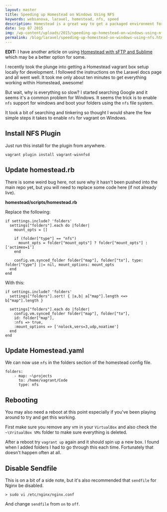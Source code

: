 ```yaml
---
layout: master
title: Speeding up Homestead on Windows Using NFS
keywords: websanova, laravel, homestead, nfs, speed
description: Homestead is a great way to get a packaged environment for your Laravel packages. However for Windows we will need to setup NFS to get it our page load times to an appropriate level.
date: Sep 07 2015
img: /wp-content/uploads/2015/speeding-up-homestead-on-windows-using-nfs.png
permalink: /blog/laravel/speeding-up-homestead-on-windows-using-nfs.html
---
```


**EDIT:** I have another article on using [Homestead with sFTP and Sublime](/blog/laravel/laravel-homestead-with-sftp-and-sublime-text) which may be a better option for some.

I recently took the plunge into getting a Homestead vagrant box setup locally for development. I followed the instructions on the Laravel docs page and all went well. It took me only about ten minutes to get everything working within Homestead, awesome!

But wait, why is everything so slow? I started searching Google and it seems it's a common problem for Windows. It seems the trick is to enable `nfs` support for windows and boot your folders using the `nfs` file system.

It took a bit of searching and tinkering so thought I would share the few simple steps it takes to enable `nfs` for vagrant on Windows.

## Install NFS Plugin

Just run this install for the plugin from anywhere.

~~~
vagrant plugin install vagrant-winnfsd
~~~

## Update homestead.rb

There is some weird bug here, not sure why it hasn't been pushed into the main repo yet, but you will need to replace some code here (if not already live).

**homestead/scripts/homestead.rb**

Replace the following:

~~~
if settings.include? 'folders'
  settings["folders"].each do |folder|
    mount_opts = []

    if (folder["type"] == "nfs")
      mount_opts = folder["mount_opts"] ? folder["mount_opts"] : ['actimeo=1']
    end

    config.vm.synced_folder folder["map"], folder["to"], type: folder["type"] ||= nil, mount_options: mount_opts
  end
end
~~~

With this:

~~~
if settings.include? 'folders'
  settings["folders"].sort! { |a,b| a["map"].length <=> b["map"].length }

  settings["folders"].each do |folder|
    config.vm.synced_folder folder["map"], folder["to"], 
    id: folder["map"],
    :nfs => true,
    :mount_options => ['nolock,vers=3,udp,noatime']
  end
end
~~~

## Update Homestead.yaml

We can now use `nfs` in the folders section of the homestead config file.

~~~
folders:
    - map: ~\projects
      to: /home/vagrant/Code
      type: nfs
~~~

## Rebooting

You may also need a reboot at this point especially if you've been playing around to try and get this working.

First make sure you remove any vm in your `VirtualBox` and also check the `~\VritualBox VMs` folder to make sure everything is deleted.

After a reboot try `vagrant up` again and it should spin up a new box. I found when I added folders I had to go through this each time. Fortunately that doesn't happen often at all.

## Disable Sendfile

This is on a bit of a side note, but it's also recommended that `sendfile` for Nginx be disabled.

~~~
> sudo vi /etc/nginx/nginx.conf
~~~

And change `sendfile` from `on` to `off`.
